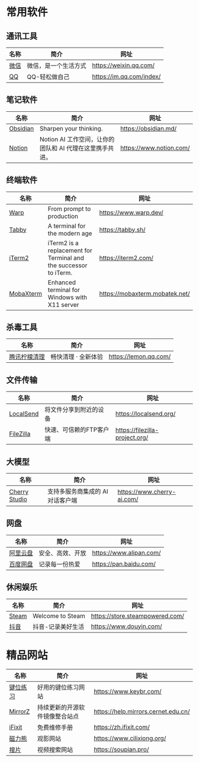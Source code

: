 # 常用软件
## 通讯工具
| 名称 | 简介 | 网址 |
|--|--|--|
|[微信](https://weixin.qq.com/)|微信，是一个生活方式|https://weixin.qq.com/|
|[QQ](https://im.qq.com/index/)|QQ-轻松做自己|https://im.qq.com/index/|

## 笔记软件
| 名称 | 简介 | 网址 |
|--|--|--|
|[Obsidian](https://obsidian.md/)|Sharpen your thinking.|https://obsidian.md/|
|[Notion](https://www.notion.com/)|Notion AI 工作空间，让你的团队和 AI 代理在这里携手共进。|https://www.notion.com/|

## 终端软件
| 名称 | 简介 | 网址 |
|--|--|--|
|[Warp](https://www.warp.dev/download)|From prompt to production|https://www.warp.dev/|
|[Tabby](https://tabby.sh/)|A terminal for the modern age|https://tabby.sh/|
|[iTerm2](https://iterm2.com/)|iTerm2 is a replacement for Terminal and the successor to iTerm.|https://iterm2.com/|
|[MobaXterm](https://mobaxterm.mobatek.net/)|Enhanced terminal for Windows with X11 server|https://mobaxterm.mobatek.net/|

## 杀毒工具
| 名称 | 简介 | 网址 |
|--|--|--|
|[腾讯柠檬清理](https://lemon.qq.com/)|畅快清理 · 全新体验|https://lemon.qq.com/|

## 文件传输
| 名称 | 简介 | 网址 |
|--|--|--|
|[LocalSend](https://localsend.org/)|将文件分享到附近的设备|https://localsend.org/|
|[FileZilla](https://filezilla-project.org/)|快速、可信赖的FTP客户端|https://filezilla-project.org/|

## 大模型
| 名称 | 简介 | 网址 |
|--|--|--|
|[Cherry Studio](https://www.cherry-ai.com/)|支持多服务商集成的 AI 对话客户端|https://www.cherry-ai.com/|

## 网盘
| 名称 | 简介 | 网址 |
|--|--|--|
|[阿里云盘](https://www.alipan.com/)|安全、高效、开放|https://www.alipan.com/|
|[百度网盘](https://pan.baidu.com/)|记录每一份热爱|https://pan.baidu.com/|

## 休闲娱乐
| 名称 | 简介 | 网址 |
|--|--|--|
|[Steam](https://store.steampowered.com/)|Welcome to Steam|https://store.steampowered.com/|
|[抖音](https://www.douyin.com/)|抖音-记录美好生活|https://www.douyin.com/|

# 精品网站
| 名称 | 简介 | 网址 |
|--|--|--|
|[键位练习](https://www.keybr.com/)|好用的键位练习网站|https://www.keybr.com/|
|[MirrorZ](https://help.mirrors.cernet.edu.cn/)|持续更新的开源软件镜像整合站点|https://help.mirrors.cernet.edu.cn/|
|[iFixit](https://zh.ifixit.com/)|免费维修手册|https://zh.ifixit.com/|
|[磁力熊](https://www.cilixiong.org/)|观影网站|https://www.cilixiong.org/|
|[搜片](https://soupian.pro/)|视频搜索网站|https://soupian.pro/|